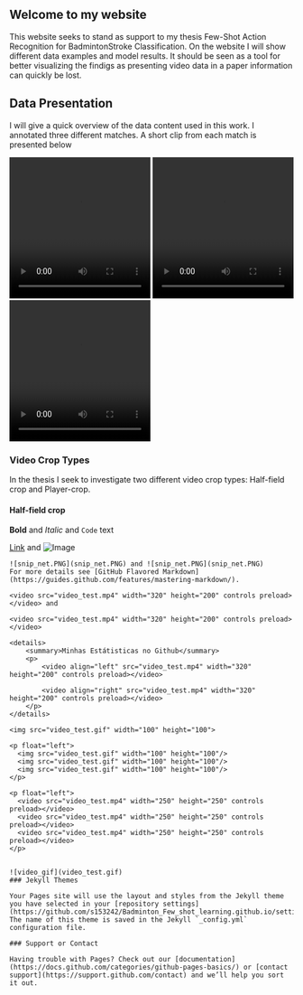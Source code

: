 ## Welcome to my website
This website seeks to stand as support to my thesis Few-Shot Action Recognition for BadmintonStroke Classification. On the website I will show different data examples and model results. It should be seen as a tool for better visualizing the findigs as presenting video data in a paper information can quickly be lost.

## Data Presentation

I will give a quick overview of the data content used in this work. I annotated three different matches. A short clip from each match is presented below

<p float="left">
  <video src="Chen_video_1_clip.mp4" width="250" height="250" controls preload></video>
  <video src="HS-Antonsen vs Lu .mp4" width="250" height="250" controls preload></video>
  <video src="video_test.mp4" width="250" height="250" controls preload></video>
</p>

### Video Crop Types
In the thesis I seek to investigate two different video crop types: Half-field crop and Player-crop. 

#### Half-field crop



**Bold** and _Italic_ and `Code` text

[Link](url) and ![Image](src)
```
![snip_net.PNG](snip_net.PNG) and ![snip_net.PNG](snip_net.PNG)
For more details see [GitHub Flavored Markdown](https://guides.github.com/features/mastering-markdown/).

<video src="video_test.mp4" width="320" height="200" controls preload></video> and 

<video src="video_test.mp4" width="320" height="200" controls preload></video>

<details>
    <summary>Minhas Estátisticas no Github</summary>
    <p>
        <video align="left" src="video_test.mp4" width="320" height="200" controls preload></video>
                      
        <video align="right" src="video_test.mp4" width="320" height="200" controls preload></video>
    </p>
</details>

<img src="video_test.gif" width="100" height="100">

<p float="left">
  <img src="video_test.gif" width="100" height="100"/>
  <img src="video_test.gif" width="100" height="100"/>
  <img src="video_test.gif" width="100" height="100"/>
</p>

<p float="left">
  <video src="video_test.mp4" width="250" height="250" controls preload></video>
  <video src="video_test.mp4" width="250" height="250" controls preload></video>
  <video src="video_test.mp4" width="250" height="250" controls preload></video>
</p>


![video_gif](video_test.gif)
### Jekyll Themes

Your Pages site will use the layout and styles from the Jekyll theme you have selected in your [repository settings](https://github.com/s153242/Badminton_Few_shot_learning.github.io/settings/pages). The name of this theme is saved in the Jekyll `_config.yml` configuration file.

### Support or Contact

Having trouble with Pages? Check out our [documentation](https://docs.github.com/categories/github-pages-basics/) or [contact support](https://support.github.com/contact) and we’ll help you sort it out.
